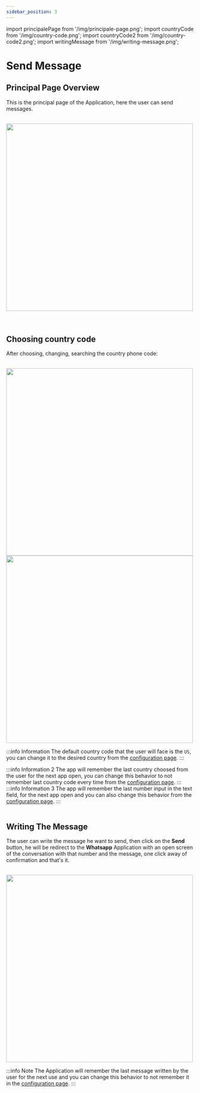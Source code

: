 ```yaml
---
sidebar_position: 3
---
```


import principalePage from '/img/principale-page.png';
import countryCode from '/img/country-code.png';
import countryCode2 from '/img/country-code2.png';
import writingMessage from '/img/writing-message.png';

# Send Message

## Principal Page Overview

This is the principal page of the Application, here the user can send messages.

<br/>
<img src={principalePage} width="500"/>
<br/>
<br/>
<br/>

## Choosing country code

After choosing, changing, searching the country phone code:

<br/>
<img src={countryCode} width="500"/>
<img src={countryCode2} width="500"/>

:::info Information
The default country code that the user will face is the `US`, you can change it to the desired country from the [configuration page](/installation/configuration/app-custom-config/initial-country-code-to-show).
:::

:::info Information 2
The app will remember the last country choosed from the user for the next app open, you can change this behavior to not remember last country code every time from the [configuration page](../installation/configuration/app-custom-config/enable-remember-last-number).
:::
:::info Information 3
The app will remember the last number input in the text field, for the next app open and you can also change this behavior from the [configuration page](/installation/configuration/app-custom-config/enable-remember-last-number).
:::
<br/>
<br/>

## Writing The Message

The user can write the message he want to send, then click on the **Send** button, he will be redirect to the **Whatsapp** Application with an open screen of the conversation with that number and the message, one click away of confirmation and that's it.

<br/>
<img src={writingMessage} width="500"/>

:::info Note
The Application will remember the last message written by the user for the next use and you can change this behavior to not remember it in the [configuration page](/installation/configuration/app-custom-config/enable-remember-last-number).
:::
